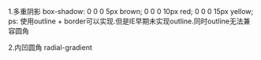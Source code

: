 1.多重阴影
  box-shadow:
     0 0 0 5px  brown;
     0 0 0 10px red;
	  0 0 0 15px yellow;
ps: 使用outline + border可以实现.但是IE早期未实现outline.同时outline无法兼容圆角

2.内凹圆角
radial-gradient
    
    